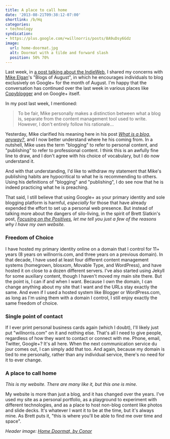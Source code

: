 ```yaml
---
title: A place to call home
date: '2013-08-21T09:38:12-07:00'
shortlink: /b/Hq
categories:
- technology
syndication:
- https://plus.google.com/+willnorris/posts/8A9uDsy6Gdz
image:
  url: home-doormat.jpg
  alt: Doormat with a tilde and forward slash
  position: 50% 70%
---
```


Last week, in [a post talking about the IndieWeb][jailbreaking], I shared my concerns with [Mike Elgan][]'s "Blogs of
August", in which he encourages individuals to blog exclusively on Google+ for the month of August.  I'm happy that the
conversation has continued over the last week in various places like [Copyblogger][] and on Google+ itself.

In my post last week, I mentioned: 

> To be fair, Mike personally makes a distinction between what a blog is, separate from the content management tool used
> to write.  However, I don't entirely follow his rationale...

Yesterday, Mike clarified his meaning here in his post <cite>[What is a blog, anyway?][]</cite>, and I now better
understand where he his coming from.  In a nutshell, Mike uses the term "blogging" to refer to personal content, and
"publishing" to refer to professional content.  I think this is an awfully fine line to draw, and I don't agree with his
choice of vocabulary, but I do now understand it.  

And with that understanding, I'd like to withdraw my statement that Mike's publishing habits are hypocritical to what he
is recommending to others.  Using his definitions of "blogging" and "publishing", I do see now that he is indeed
practicing what he is preaching.

That said, I still believe that using Google+ as your primary identity and sole blogging platform is harmful,
*especially* for those that have already expended the effort to set up a personal web presence.  But instead of talking
more about the dangers of silo-living, in the spirit of Brett Slatkin's post, <cite>[Focusing on the Positives][]<cite>,
let me tell you just a few of the reasons why I have my own website.


### Freedom of Choice ###

I have hosted my primary identity online on a domain that I control for 11+ years (8 years on willnorris.com, and three
years on a previous domain).  In that decade, I have used at least four different content management systems (homegrown,
blosxom, Movable Type, and WordPress), and have hosted it on close to a dozen different servers.  I've also started
using Jekyll for some auxiliary content, though I haven't moved my main site there.  But the point is, I can if and when
I want.  Because I own the domain, I can change anything about my site that I want and the URLs stay exactly the same.
And even if I used a hosted system like Blogger or WordPress.com, as long as I'm using them with a domain I control, I
still enjoy exactly the same freedom of choice.


### Single point of contact ###

If I ever print personal business cards again (which I doubt), I'll likely just put "willnorris.com" on it and nothing
else.  That's all I need to give people, regardless of how they want to contact or connect with me.  Phone, email,
Twitter, Google+?  It's all here.  When the next communication service du jour comes out, I can simply add that too.
And again, because my domain is tied to me personally, rather than any individual service, there's no need for it to
ever change.


### A place to call home ###

*This is my website. There are many like it, but this one is mine.*

My website is more than just a blog, and it has changed over the years.  I've used my site as a personal portfolio, as a
playground to experiment with different technologies, and as a place to host non-blog content like photos and slide
decks.  It's whatever I want it to be at the time, but it's always mine.  As Brett puts it, "this is where you'll be
able to find me over time and space".

*Header image: [Home Doormat, by Conor](https://secure.flickr.com/photos/ronocdh/4456877019/)*

[jailbreaking]: /2013/08/jailbreaking-the-internet
[Mike Elgan]: http://elgan.com/
[copyblogger]: http://www.copyblogger.com/google-plus-sharecropping/
[What is a blog, anyway?]: https://plus.google.com/+MikeElgan/posts/DHAsXKwr6AR
[Focusing on the Positives]: http://www.onebigfluke.com/2012/07/focusing-on-positives-why-i-have-my-own.html
